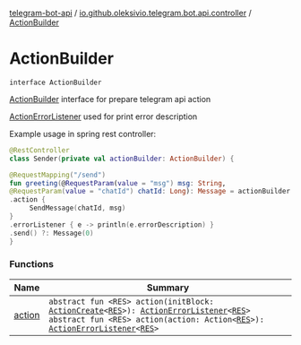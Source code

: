 [telegram-bot-api](../../index.md) / [io.github.oleksivio.telegram.bot.api.controller](../index.md) / [ActionBuilder](./index.md)

# ActionBuilder

`interface ActionBuilder`

[ActionBuilder](./index.md) interface for prepare telegram api action

[ActionErrorListener](../-action-error-listener/index.md) used for print error description

Example usage in spring rest controller:

``` kotlin
@RestController
class Sender(private val actionBuilder: ActionBuilder) {

@RequestMapping("/send")
fun greeting(@RequestParam(value = "msg") msg: String,
@RequestParam(value = "chatId") chatId: Long): Message = actionBuilder
.action {
     SendMessage(chatId, msg)
}
.errorListener { e -> println(e.errorDescription) }
.send() ?: Message(0)
}

```

### Functions

| Name | Summary |
|---|---|
| [action](action.md) | `abstract fun <RES> action(initBlock: `[`ActionCreate`](../-action-create.md)`<`[`RES`](action.md#RES)`>): `[`ActionErrorListener`](../-action-error-listener/index.md)`<`[`RES`](action.md#RES)`>`<br>`abstract fun <RES> action(action: Action<`[`RES`](action.md#RES)`>): `[`ActionErrorListener`](../-action-error-listener/index.md)`<`[`RES`](action.md#RES)`>` |
